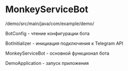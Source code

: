 # MonkeyServiceBot

/demo/src/main/java/com/example/demo/

BotConfig - чтение конфигурации бота

BotInitializer - инициация подключения к Telegram API

MonkeyServiceBot - основной функционал бота

DemoApplication - запуск приложения
